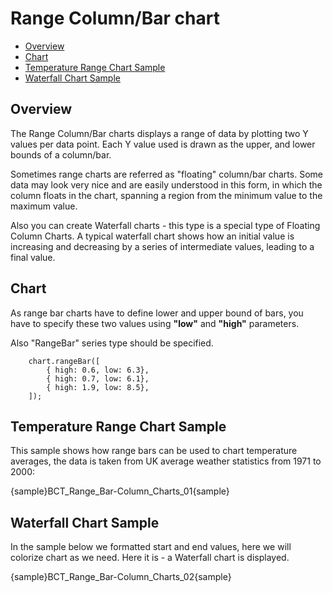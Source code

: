 # Range Column/Bar chart
                                                                         
 * [Overview](#overview)
 * [Chart](#chart)
 * [Temperature Range Chart Sample](#temperature_range_chart_sample)
 * [Waterfall Chart Sample](#waterfall_chart_sample)
<!-- * [Configuration](#configuration)-->

## Overview

The Range Column/Bar charts displays a range of data by plotting two Y values per data point. Each Y value used is drawn as the upper, and lower bounds of a column/bar.
  
  
Sometimes range charts are referred as "floating" column/bar charts. Some data may look very nice and are easily understood in this form, in which the column floats in the chart, spanning a region from the minimum value to the maximum value.
  
  
Also you can create Waterfall charts - this type is a special type of Floating Column Charts. A typical waterfall chart shows how an initial value is increasing and decreasing by a series of intermediate values, leading to a final value.

## Chart

As range bar charts have to define lower and upper bound of bars, you have to specify these two values using **"low"** and **"high"** parameters.
  
  
Also "RangeBar" series type should be specified.

```
    chart.rangeBar([
        { high: 0.6, low: 6.3},
        { high: 0.7, low: 6.1},
        { high: 1.9, low: 8.5},
    ]);
```

## Temperature Range Chart Sample

This sample shows how range bars can be used to chart temperature averages, the data is taken from UK average weather statistics from 1971 to 2000:

{sample}BCT_Range\_Bar-Column\_Charts\_01{sample}

## Waterfall Chart Sample

In the sample below we formatted start and end values, here we will colorize chart as we need. Here it is - a Waterfall chart is displayed.

{sample}BCT_Range\_Bar-Column\_Charts\_02{sample}

<!--
<a name="configuration"/>
## Configuration

All range charts are configured and tuned almost the same way as usual Bar or Column charts, with the only difference: as we have to tell a starting and an ending points to Y-axis, we have two tooltips, two labels and two markers.

So, to configure them we define chart as chart.rangeBar node and <bar_style>. <range_bar_series> contains <start_point> and <end_point> nodes that hold tooltip, label and marker settings for the starting and the ending points.

For example, we want to change markers to "Star" for all range bar series on the chart, for both start and end:

XML Syntax
XML Code
Plain code
01
<range_bar_series>
02
  <start_point>
03
    <marker_settings enabled="True">
04
      <marker type="Star5" size="20" />
05
    </marker_settings>
06
  </start_point>
07
  <end_point>
08
    <marker_settings enabled="True">
09
      <marker type="Star5" size="20" />
10
    </marker_settings>
11
  </end_point>
12
</range_bar_series>
Here is the result of application of these settings to the waterfall chart sample data:

Live Sample:  Sample Range chart - Waterfall chart with markers

to top

Some range bar settings can be moved to a style definition, and this style can be applied to the certain point - not a series.

Style named "Balance" definition may look like that:

XML Syntax
XML Code
Plain code
01
<range_bar_style name="Starring">
02
  <fill color="Blue" />
03
  <hatch_fill enabled="True" />
04
</range_bar_style>
To apply this style to the certain point we specify its name in it:

XML Syntax
XML Code
Plain code
01
<point name="Balance" start="0" end="60" style="Balance" />
And again, here is a sample resulting chart:

Live Sample:  Sample Range chart - Waterfall chart with style
-->